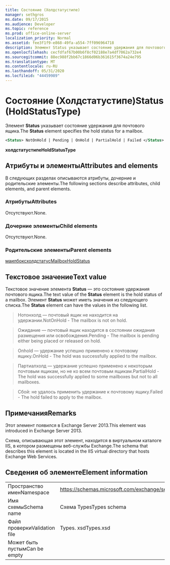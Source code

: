 ```yaml
---
title: Состояние (Холдстатустипе)
manager: sethgros
ms.date: 09/17/2015
ms.audience: Developer
ms.topic: reference
ms.prod: office-online-server
localization_priority: Normal
ms.assetid: fee3f1f9-e868-49fa-a554-7ff096964718
description: Элемент Status указывает состояние удержания для почтового ящика.
ms.openlocfilehash: cecfdfaf67b00b6f8cf02188e7a4df7062a732e4
ms.sourcegitcommit: 88ec988f2bb67c1866d06b361615f3674a24e795
ms.translationtype: MT
ms.contentlocale: ru-RU
ms.lasthandoff: 05/31/2020
ms.locfileid: "44459989"
---
```

# <a name="status-holdstatustype"></a><span data-ttu-id="b5002-103">Состояние (Холдстатустипе)</span><span class="sxs-lookup"><span data-stu-id="b5002-103">Status (HoldStatusType)</span></span>

<span data-ttu-id="b5002-104">Элемент **Status** указывает состояние удержания для почтового ящика.</span><span class="sxs-lookup"><span data-stu-id="b5002-104">The **Status** element specifies the hold status for a mailbox.</span></span> 
  
```XML
<Status> NotOnHold | Pending | OnHold | PartialHold | Failed </Status>
```

 <span data-ttu-id="b5002-105">**холдстатустипе**</span><span class="sxs-lookup"><span data-stu-id="b5002-105">**HoldStatusType**</span></span>
## <a name="attributes-and-elements"></a><span data-ttu-id="b5002-106">Атрибуты и элементы</span><span class="sxs-lookup"><span data-stu-id="b5002-106">Attributes and elements</span></span>

<span data-ttu-id="b5002-107">В следующих разделах описываются атрибуты, дочерние и родительские элементы.</span><span class="sxs-lookup"><span data-stu-id="b5002-107">The following sections describe attributes, child elements, and parent elements.</span></span>
  
### <a name="attributes"></a><span data-ttu-id="b5002-108">Атрибуты</span><span class="sxs-lookup"><span data-stu-id="b5002-108">Attributes</span></span>

<span data-ttu-id="b5002-109">Отсутствуют.</span><span class="sxs-lookup"><span data-stu-id="b5002-109">None.</span></span>
  
### <a name="child-elements"></a><span data-ttu-id="b5002-110">Дочерние элементы</span><span class="sxs-lookup"><span data-stu-id="b5002-110">Child elements</span></span>

<span data-ttu-id="b5002-111">Отсутствуют.</span><span class="sxs-lookup"><span data-stu-id="b5002-111">None.</span></span>
  
### <a name="parent-elements"></a><span data-ttu-id="b5002-112">Родительские элементы</span><span class="sxs-lookup"><span data-stu-id="b5002-112">Parent elements</span></span>

[<span data-ttu-id="b5002-113">маилбоксхолдстатус</span><span class="sxs-lookup"><span data-stu-id="b5002-113">MailboxHoldStatus</span></span>](mailboxholdstatus.md)
  
## <a name="text-value"></a><span data-ttu-id="b5002-114">Текстовое значение</span><span class="sxs-lookup"><span data-stu-id="b5002-114">Text value</span></span>

<span data-ttu-id="b5002-115">Текстовое значение элемента **Status** — это состояние удержания почтового ящика.</span><span class="sxs-lookup"><span data-stu-id="b5002-115">The text value of the **Status** element is the hold status of a mailbox.</span></span> <span data-ttu-id="b5002-116">Элемент **Status** может иметь значения из следующего списка.</span><span class="sxs-lookup"><span data-stu-id="b5002-116">The **Status** element can have the values in the following list.</span></span> 
  
> <span data-ttu-id="b5002-117">Нотонхолд — почтовый ящик не находится на удержании.</span><span class="sxs-lookup"><span data-stu-id="b5002-117">NotOnHold - The mailbox is not on hold.</span></span>
    
> <span data-ttu-id="b5002-118">Ожидание — почтовый ящик находится в состоянии ожидания размещения или освобождения.</span><span class="sxs-lookup"><span data-stu-id="b5002-118">Pending - The mailbox is pending either being placed or released on hold.</span></span> 
    
> <span data-ttu-id="b5002-119">Onhold — удержание успешно применено к почтовому ящику.</span><span class="sxs-lookup"><span data-stu-id="b5002-119">OnHold - The hold was successfully applied to the mailbox.</span></span> 
    
> <span data-ttu-id="b5002-120">Партиалхолд — удержание успешно применено к некоторым почтовым ящикам, но не ко всем почтовым ящикам.</span><span class="sxs-lookup"><span data-stu-id="b5002-120">PartialHold - The hold was successfully applied to some mailboxes but not to all mailboxes.</span></span>
    
> <span data-ttu-id="b5002-121">Сбой: не удалось применить удержание к почтовому ящику.</span><span class="sxs-lookup"><span data-stu-id="b5002-121">Failed - The hold failed to apply to the mailbox.</span></span>
    
## <a name="remarks"></a><span data-ttu-id="b5002-122">Примечания</span><span class="sxs-lookup"><span data-stu-id="b5002-122">Remarks</span></span>

<span data-ttu-id="b5002-123">Этот элемент появился в Exchange Server 2013.</span><span class="sxs-lookup"><span data-stu-id="b5002-123">This element was introduced in Exchange Server 2013.</span></span>
  
<span data-ttu-id="b5002-124">Схема, описывающая этот элемент, находится в виртуальном каталоге IIS, в котором размещены веб-службы Exchange.</span><span class="sxs-lookup"><span data-stu-id="b5002-124">The schema that describes this element is located in the IIS virtual directory that hosts Exchange Web Services.</span></span>
  
## <a name="element-information"></a><span data-ttu-id="b5002-125">Сведения об элементе</span><span class="sxs-lookup"><span data-stu-id="b5002-125">Element information</span></span>

|||
|:-----|:-----|
|<span data-ttu-id="b5002-126">Пространство имен</span><span class="sxs-lookup"><span data-stu-id="b5002-126">Namespace</span></span>  <br/> |https://schemas.microsoft.com/exchange/services/2006/types  <br/> |
|<span data-ttu-id="b5002-127">Имя схемы</span><span class="sxs-lookup"><span data-stu-id="b5002-127">Schema name</span></span>  <br/> |<span data-ttu-id="b5002-128">Схема Types</span><span class="sxs-lookup"><span data-stu-id="b5002-128">Types schema</span></span>  <br/> |
|<span data-ttu-id="b5002-129">Файл проверки</span><span class="sxs-lookup"><span data-stu-id="b5002-129">Validation file</span></span>  <br/> |<span data-ttu-id="b5002-130">Types. xsd</span><span class="sxs-lookup"><span data-stu-id="b5002-130">Types.xsd</span></span>  <br/> |
|<span data-ttu-id="b5002-131">Может быть пустым</span><span class="sxs-lookup"><span data-stu-id="b5002-131">Can be empty</span></span>  <br/> ||
   

